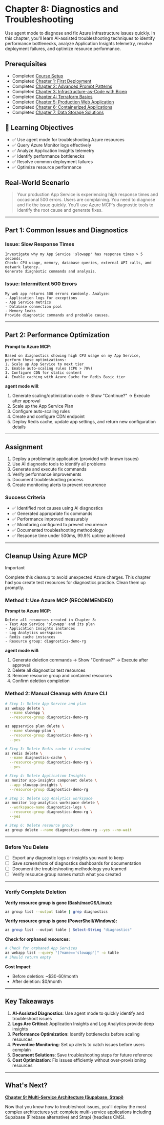 # Chapter 8: Diagnostics and Troubleshooting

Use agent mode to diagnose and fix Azure infrastructure issues quickly. In this chapter, you'll learn AI-assisted troubleshooting techniques to identify performance bottlenecks, analyze Application Insights telemetry, resolve deployment failures, and optimize resource performance.

## Prerequisites

- Completed [Course Setup](../00-course-setup/README.md)
- Completed [Chapter 1: First Deployment](../01-first-deployment/README.md)
- Completed [Chapter 2: Advanced Prompt Patterns](../02-cli-mastery/README.md)
- Completed [Chapter 3: Infrastructure-as-Code with Bicep](../03-bicep-templates/README.md)
- Completed [Chapter 4: Terraform Basics](../04-terraform-basics/README.md)
- Completed [Chapter 5: Production Web Application](../05-simple-web-app/README.md)
- Completed [Chapter 6: Containerized Applications](../06-containerized-apps/README.md)
- Completed [Chapter 7: Data Storage Solutions](../07-data-storage/README.md)

## 🎯 Learning Objectives

- ✅ Use agent mode for troubleshooting Azure resources
- ✅ Query Azure Monitor logs effectively
- ✅ Analyze Application Insights telemetry
- ✅ Identify performance bottlenecks
- ✅ Resolve common deployment failures
- ✅ Optimize resource performance

## Real-World Scenario

> Your production App Service is experiencing high response times and occasional 500 errors. Users are complaining. You need to diagnose and fix the issue quickly. You'll use Azure MCP's diagnostic tools to identify the root cause and generate fixes.

---

## Part 1: Common Issues and Diagnostics

### Issue: Slow Response Times

```
Investigate why my App Service 'slowapp' has response times > 5 seconds.
Check: CPU usage, memory, database queries, external API calls, and network latency.
Generate diagnostic commands and analysis.
```

### Issue: Intermittent 500 Errors

```
My web app returns 500 errors randomly. Analyze:
- Application logs for exceptions
- App Service metrics
- Database connection pool
- Memory leaks
Provide diagnostic commands and probable causes.
```

---

## Part 2: Performance Optimization

**Prompt to Azure MCP**:
```
Based on diagnostics showing high CPU usage on my App Service,
perform these optimizations:
1. Scale up App Service to next tier
2. Enable auto-scaling rules (CPU > 70%)
3. Configure CDN for static content
4. Enable caching with Azure Cache for Redis Basic tier
```

**agent mode will**:
1. Generate scaling/optimization code → Show "Continue?" → Execute after approval
2. Scale up the App Service Plan
3. Configure auto-scaling rules
4. Create and configure CDN endpoint
5. Deploy Redis cache, update app settings, and return new configuration details

---

## Assignment

1. Deploy a problematic application (provided with known issues)
2. Use AI diagnostic tools to identify all problems
3. Generate and execute fix commands
4. Verify performance improvements
5. Document troubleshooting process
6. Create monitoring alerts to prevent recurrence

### Success Criteria

- ✅ Identified root causes using AI diagnostics
- ✅ Generated appropriate fix commands
- ✅ Performance improved measurably
- ✅ Monitoring configured to prevent recurrence
- ✅ Documented troubleshooting methodology
- ✅ Response time under 500ms, 99.9% uptime achieved

---

## Cleanup Using Azure MCP

> [!IMPORTANT]
> Complete this cleanup to avoid unexpected Azure charges. This chapter had you create test resources for diagnostics practice. Clean them up promptly.

### Method 1: Use Azure MCP (RECOMMENDED)

**Prompt to Azure MCP**:
```
Delete all resources created in Chapter 8:
- Test App Service 'slowapp' and its plan
- Application Insights instances
- Log Analytics workspaces
- Redis cache instances
- Resource group: diagnostics-demo-rg
```

**agent mode will**:
1. Generate deletion commands → Show "Continue?" → Execute after approval
2. Delete all diagnostics test resources
3. Remove resource group and contained resources
4. Confirm deletion completion

### Method 2: Manual Cleanup with Azure CLI

```bash
# Step 1: Delete App Service and plan
az webapp delete \
  --name slowapp \
  --resource-group diagnostics-demo-rg

az appservice plan delete \
  --name slowapp-plan \
  --resource-group diagnostics-demo-rg \
  --yes

# Step 3: Delete Redis cache if created
az redis delete \
  --name diagnostics-cache \
  --resource-group diagnostics-demo-rg \
  --yes

# Step 4: Delete Application Insights
az monitor app-insights component delete \
  --app slowapp-insights \
  --resource-group diagnostics-demo-rg

# Step 5: Delete Log Analytics workspace
az monitor log-analytics workspace delete \
  --workspace-name diagnostics-logs \
  --resource-group diagnostics-demo-rg \
  --yes

# Step 6: Delete resource group
az group delete --name diagnostics-demo-rg --yes --no-wait
```

---

### Before You Delete

- [ ] Export any diagnostic logs or insights you want to keep
- [ ] Save screenshots of diagnostics dashboards for documentation
- [ ] Document the troubleshooting methodology you learned
- [ ] Verify resource group names match what you created

---

### Verify Complete Deletion

**Verify resource group is gone (Bash/macOS/Linux):**
```bash
az group list --output table | grep diagnostics
```

**Verify resource group is gone (PowerShell/Windows):**
```powershell
az group list --output table | Select-String "diagnostics"
```

**Check for orphaned resources:**
```bash
# Check for orphaned App Services
az webapp list --query "[?name=='slowapp']" -o table
# Should return empty
```

**Cost Impact**:
- Before deletion: ~$30-60/month
- After deletion: $0/month

---

## Key Takeaways

1. **AI-Assisted Diagnostics**: Use agent mode to quickly identify and troubleshoot issues
2. **Logs Are Critical**: Application Insights and Log Analytics provide deep insights
3. **Performance Optimization**: Identify bottlenecks before scaling resources
4. **Preventive Monitoring**: Set up alerts to catch issues before users complain
5. **Document Solutions**: Save troubleshooting steps for future reference
6. **Cost Optimization**: Fix issues efficiently without over-provisioning resources

---

## What's Next?

**[Chapter 9: Multi-Service Architecture (Supabase, Strapi)](../09-multi-service-architecture/README.md)**

Now that you know how to troubleshoot issues, you'll deploy the most complex architectures yet: complete multi-service applications including Supabase (Firebase alternative) and Strapi (headless CMS).

